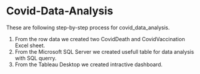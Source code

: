 # Covid-Data-Analysis
These are following step-by-step process for covid_data_analysis.
1) From the row data we created two CovidDeath and CovidVaccination Excel sheet.
2) From the Microsoft SQL Server we created usefull table for data analysis with SQL querry.
3) From the Tableau Desktop we created intractive dashboard.
